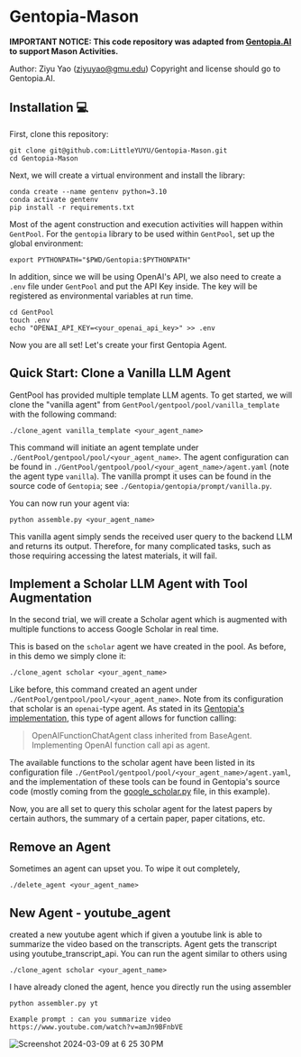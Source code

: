 # Gentopia-Mason

**IMPORTANT NOTICE: This code repository was adapted from [Gentopia.AI](https://github.com/Gentopia-AI) to support Mason Activities.**

Author: Ziyu Yao (ziyuyao@gmu.edu)
Copyright and license should go to Gentopia.AI.

## Installation 💻

First, clone this repository:

```
git clone git@github.com:LittleYUYU/Gentopia-Mason.git
cd Gentopia-Mason
```

Next, we will create a virtual environment and install the library:

```
conda create --name gentenv python=3.10
conda activate gentenv
pip install -r requirements.txt
```

Most of the agent construction and execution activities will happen within `GentPool`. For the `gentopia` library to be used within `GentPool`, set up the global environment:

```
export PYTHONPATH="$PWD/Gentopia:$PYTHONPATH"
```

In addition, since we will be using OpenAI's API, we also need to create a `.env` file under `GentPool` and put the API Key inside. The key will be registered as environmental variables at run time.

```
cd GentPool
touch .env
echo "OPENAI_API_KEY=<your_openai_api_key>" >> .env
```

Now you are all set! Let's create your first Gentopia Agent.

## Quick Start: Clone a Vanilla LLM Agent

GentPool has provided multiple template LLM agents. To get started, we will clone the "vanilla agent" from `GentPool/gentpool/pool/vanilla_template` with the following command:

```
./clone_agent vanilla_template <your_agent_name>
```

This command will initiate an agent template under `./GentPool/gentpool/pool/<your_agent_name>`. The agent configuration can be found in `./GentPool/gentpool/pool/<your_agent_name>/agent.yaml` (note the agent type `vanilla`). The vanilla prompt it uses can be found in the source code of `Gentopia`; see `./Gentopia/gentopia/prompt/vanilla.py`.

You can now run your agent via:

```
python assemble.py <your_agent_name>
```

This vanilla agent simply sends the received user query to the backend LLM and returns its output. Therefore, for many complicated tasks, such as those requiring accessing the latest materials, it will fail.

## Implement a Scholar LLM Agent with Tool Augmentation

In the second trial, we will create a Scholar agent which is augmented with multiple functions to access Google Scholar in real time.

This is based on the `scholar` agent we have created in the pool. As before, in this demo we simply clone it:

```
./clone_agent scholar <your_agent_name>
```

Like before, this command created an agent under `./GentPool/gentpool/pool/<your_agent_name>`. Note from its configuration that scholar is an `openai`-type agent. As stated in its [Gentopia's implementation](./Gentopia/gentopia/agent/openai), this type of agent allows for function calling:

> OpenAIFunctionChatAgent class inherited from BaseAgent. Implementing OpenAI function call api as agent.

The available functions to the scholar agent have been listed in its configuration file `./GentPool/gentpool/pool/<your_agent_name>/agent.yaml`, and the implementation of these tools can be found in Gentopia's source code (mostly coming from the [google_scholar.py](./Gentopia/gentopia/tools/google_scholar.py) file, in this example).

Now, you are all set to query this scholar agent for the latest papers by certain authors, the summary of a certain paper, paper citations, etc.

## Remove an Agent

Sometimes an agent can upset you. To wipe it out completely,

```
./delete_agent <your_agent_name>
```

## New Agent - youtube_agent

created a new youtube agent which if given a youtube link is able to summarize the video based on the transcripts. Agent gets the transcript using youtube_transcript_api. You can run the agent similar to others using

```
./clone_agent scholar <your_agent_name>
```

I have already cloned the agent, hence you directly run the using assembler

```
python assembler.py yt
```

```
Example prompt : can you summarize video https://www.youtube.com/watch?v=amJn9BFnbVE
```
![Screenshot 2024-03-09 at 6 25 30 PM](https://github.com/mpremashish/Gentopia-Mason/assets/23220565/a43ad735-5dfc-4e8c-abca-6ed6ab02583b)
